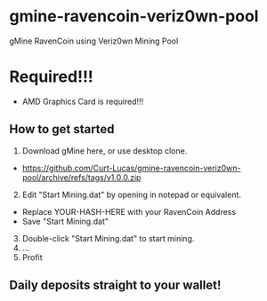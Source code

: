 # gmine-ravencoin-veriz0wn-pool
gMine RavenCoin using Veriz0wn Mining Pool

# Required!!!
 + AMD Graphics Card is required!!!

## How to get started
1. Download gMine here, or use desktop clone.
 + https://github.com/Curt-Lucas/gmine-ravencoin-veriz0wn-pool/archive/refs/tags/v1.0.0.zip
2. Edit "Start Mining.dat" by opening in notepad or equivalent.
 + Replace YOUR-HASH-HERE with your RavenCoin Address
 + Save "Start Mining.dat" 
3. Double-click "Start Mining.dat" to start mining.
4. ...
5. Profit

## Daily deposits straight to your wallet!
